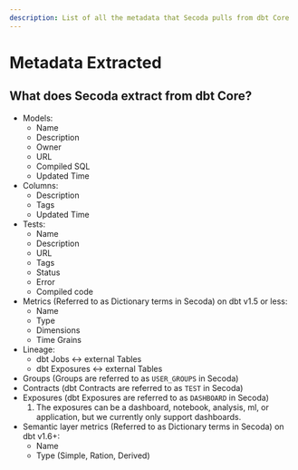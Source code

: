 ```yaml
---
description: List of all the metadata that Secoda pulls from dbt Core
---
```


# Metadata Extracted

## What does Secoda extract from dbt Core?

* Models:&#x20;
  * Name&#x20;
  * Description&#x20;
  * Owner&#x20;
  * URL&#x20;
  * Compiled SQL&#x20;
  * Updated Time
* Columns:&#x20;
  * Description&#x20;
  * Tags&#x20;
  * Updated Time
* Tests:&#x20;
  * Name&#x20;
  * Description&#x20;
  * URL&#x20;
  * Tags&#x20;
  * Status&#x20;
  * Error&#x20;
  * Compiled code
* Metrics (Referred to as Dictionary terms in Secoda) on dbt v1.5 or less:
  * Name&#x20;
  * Type&#x20;
  * Dimensions&#x20;
  * Time Grains
* Lineage:
  * dbt Jobs <-> external Tables
  * dbt Exposures <-> external Tables
* Groups (Groups are referred to as `USER_GROUPS` in Secoda)
* Contracts (dbt Contracts are referred to as `TEST` in Secoda)
* Exposures (dbt Exposures are referred to as `DASHBOARD` in Secoda)
  1. The exposures can be a dashboard, notebook, analysis, ml, or application, but we currently only support dashboards.
* Semantic layer metrics (Referred to as Dictionary terms in Secoda) on dbt v1.6+:
  * Name
  * Type (Simple, Ration, Derived)
